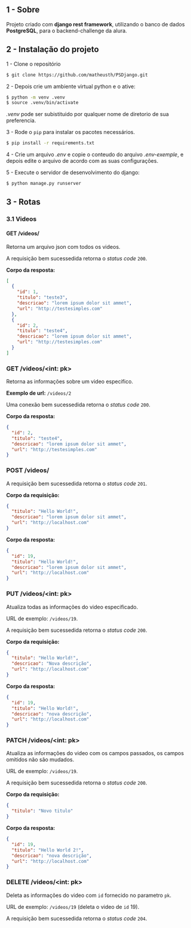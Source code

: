 ## 1 - Sobre

Projeto criado com **django rest framework**, utilizando o banco de dados **PostgreSQL**, para o backend-challenge da alura.

## 2 - Instalação do projeto

1 - Clone o repositório

```bash
$ git clone https://github.com/matheusth/PSDjango.git
```

2 - Depois crie um ambiente virtual python e o ative:

```bash
$ python -m venv .venv
$ source .venv/bin/activate
```

*.venv* pode ser subistituido por qualquer nome de diretorio de sua preferencia.

3 - Rode o `pip` para instalar os pacotes necessários.

```bash
$ pip install -r requirements.txt
```

4 - Crie um arquivo *.env* e copie o conteudo do arquivo *.env-exemple*, e depois edite o arquivo de acordo com as suas
configurações.

5 - Execute o servidor de desenvolvimento do django:

```bash
$ python manage.py runserver
```

## 3 - Rotas

### 3.1 Videos

#### GET /videos/

Retorna um arquivo json com todos os videos.

A requisição bem sucessedida retorna o _status code_ `200`.

**Corpo da resposta:**

```json
[
  {
    "id": 1,
    "titulo": "teste3",
    "descricao": "lorem ipsum dolor sit ammet",
    "url": "http://testesimples.com"
  },
  {
    "id": 2,
    "titulo": "teste4",
    "descricao": "lorem ipsum dolor sit ammet",
    "url": "http://testesimples.com"
  }
]
```

### GET /videos/<int: pk>

Retorna as informações sobre um video especifico.

**Exemplo de url:** `/videos/2`

Uma conexão bem sucessedida retorna o _status code_ `200`.

**Corpo da resposta:**

```json
{
  "id": 2,
  "titulo": "teste4",
  "descricao": "lorem ipsum dolor sit ammet",
  "url": "http://testesimples.com"
}
```

### POST /videos/

A requisição bem sucessedida retorna o _status code_ `201`.

**Corpo da requisição:**

```json
{
  "titulo": "Hello World!",
  "descricao": "lorem ipsum dolor sit ammet",
  "url": "http://localhost.com"
}
```

**Corpo da resposta:**

```json
{
  "id": 19,
  "titulo": "Hello World!",
  "descricao": "lorem ipsum dolor sit ammet",
  "url": "http://localhost.com"
}
```

### PUT /videos/<int: pk>

Atualiza todas as informações do video especificado.

URL de exemplo: `/videos/19`.

A requisição bem sucessedida retorna o _status code_ `200`.

**Corpo da requisição:**

```json
{
  "titulo": "Hello World!",
  "descricao": "Nova descrição",
  "url": "http://localhost.com"
}
```

**Corpo da resposta:**

```json
{
  "id": 19,
  "titulo": "Hello World!",
  "descricao": "nova descrição",
  "url": "http://localhost.com"
}
```

### PATCH /videos/<int: pk>

Atualiza as informações do video com os campos passados, os campos omitidos não são mudados.

URL de exemplo: `/videos/19`.

A requisição bem sucessedida retorna o _status code_ `200`.

**Corpo da requisição:**

```json
{
  "titulo": "Novo titulo"
}
```

**Corpo da resposta:**

```json
{
  "id": 19,
  "titulo": "Hello World 2!",
  "descricao": "nova descrição",
  "url": "http://localhost.com"
}
```

### DELETE /videos/<int: pk>

Deleta as informações do video com `id` fornecido no parametro `pk`.

URL de exemplo: `/videos/19` (deleta o video de `id` 19).

A requisição bem sucessedida retorna o _status code_ `204`.